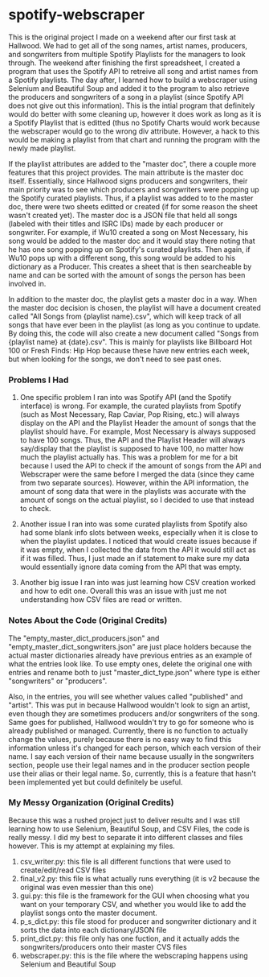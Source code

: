 # spotify-webscraper
This is the original project I made on a weekend after our first task at Hallwood. We had to get all of the song names, artist names, producers, and songwriters from multiple Spotify Playlists for the managers to look through. The weekend after finishing the first spreadsheet, I created a program that uses the Spotify API to retreive all song and artist names from a Spotify playlists. The day after, I learned how to build a webscraper using Selenium and Beautiful Soup and added it to the program to also retrieve the producers and songwriters of a song in a playlist (since Spotify API does not give out this information). This is the intial program that definitely would do better with some cleaning up, however it does work as long as it is a Spotify Playlist that is editted (thus no Spotify Charts would work because the webscraper would go to the wrong div attribute. However, a hack to this would be making a playlist from that chart and running the program with the newly made playlist.

If the playlist attributes are added to the "master doc", there a couple more features that this project provides. The main attribute is the master doc itself. Essentially, since Hallwood signs producers and songwriters, their main priority was to see which producers and songwriters were popping up the Spotify curated playlists. Thus, if a playlist was added to to the master doc, there were two sheets editted or created (if for some reason the sheet wasn't created yet). The master doc is a JSON file that held all songs (labeled with their titles and ISRC IDs) made by each producer or songwriter. For example, if Wu10 created a song on Most Necessary, his song would be added to the master doc and it would stay there noting that he has one song popping up on Spotify's curated playlists. Then again, if Wu10 pops up with a different song, this song would be added to his dictionary as a Producer. This creates a sheet that is then searcheable by name and can be sorted with the amount of songs the person has been involved in. 
  
In addition to the master doc, the playlist gets a master doc in a way. When the master doc decision is chosen, the playlist will have a document created called "All Songs from {playlist name}.csv", which will keep track of all songs that have ever been in the playlist (as long as you continue to update. By doing this, the code will also create a new document called "Songs from {playlist name} at {date}.csv". This is mainly for playlists like Billboard Hot 100 or Fresh Finds: Hip Hop because these have new entries each week, but when looking for the songs, we don't need to see past ones.

  ### Problems I Had
  1. One specific problem I ran into was Spotify API (and the Spotify interface) is wrong. For example, the curated playlists from Spotify (such as Most Necessary, Rap Caviar, Pop Rising, etc.) will always display on the API and the Playlist Header the amount of songs that the playlist should have. For example, Most Necessary is always supposed to have 100 songs. Thus, the API and the Playlist Header will always say/display that the playlist is supposed to have 100, no matter how much the playlist actually has. This was a problem for me for a bit because I used the API to check if the amount of songs from the API and Webscraper were the same before I merged the data (since they came from two separate sources). However, within the API information, the amount of song data that were in the playlists was accurate with the amount of songs on the actual playlist, so I decided to use that instead to check. 
  
  2. Another issue I ran into was some curated playlists from Spotify also had some blank info slots between weeks, especially when it is close to when the playlist updates. I noticed that would create issues because if it was empty, when I collected the data from the API it would still act as if it was filled. Thus, I just made an if statement to make sure my data would essentially ignore data coming from the API that was empty. 
  
  3. Another big issue I ran into was just learning how CSV creation worked and how to edit one. Overall this was an issue with just me not understanding how CSV files are read or written.


### Notes About the Code (Original Credits)

The "empty_master_dict_producers.json" and "empty_master_dict_songwriters.json" are just place holders because the actual master dictionaries already have previous entries as an example of what the entries look like. To use empty ones, delete the original one with entries and rename both to just "master_dict_type.json" where type is either "songwriters" or "producers".

Also, in the entries, you will see whether values called "published" and "artist". This was put in because Hallwood wouldn't look to sign an artist, even though they are sometimes producers and/or songwriters of the song. Same goes for published, Hallwood wouldn't try to go for someone who is already published or managed. Currently, there is no function to actually change the values, purely because there is no easy way to find this information unless it's changed for each person, which each version of their name. I say each version of their name because usually in the songwriters section, people use their legal names and in the producer section people use their alias or their legal name. So, currently, this is a feature that hasn't been implemented yet but could definitely be useful.


### My Messy Organization (Original Credits)

Because this was a rushed project just to deliver results and I was still learning how to use Selenium, Beautiful Soup, and CSV Files, the code is really messy. I did my best to separate it into different classes and files however. This is my attempt at explaining my files.

1. csv_writer.py: this file is all different functions that were used to create/edit/read CSV files
2. final_v2.py: this file is what actually runs everything (it is v2 because the original was even messier than this one)
3. gui.py: this file is the framework for the GUI when choosing what you want on your temporary CSV, and whether you would like to add the playlist songs onto the master document.
4. p_s_dict.py: this file stood for producer and songwriter dictionary and it sorts the data into each dictionary/JSON file
5. print_dict.py: this file only has one fuction, and it actually adds the songwriters/producers onto their master CVS files
6. webscraper.py: this is the file where the webscraping happens using Selenium and Beautiful Soup
